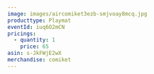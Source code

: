 ```yaml
---
image: images/aircomiket3ezb-smjvoay8mcq.jpg
producttype: Playmat
eventId: iuq6O2mCN
pricings:
  - quantity: 1
    price: 65
asin: s-JkFWjE2wX
merchandise: comiket
---
```

